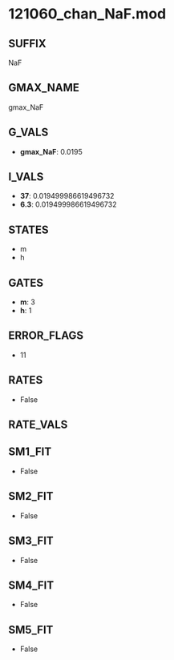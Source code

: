 # 121060_chan_NaF.mod

## SUFFIX

NaF

## GMAX_NAME

gmax_NaF

## G_VALS

- **gmax_NaF**: 0.0195

## I_VALS

- **37**: 0.019499986619496732
- **6.3**: 0.019499986619496732

## STATES

- m
- h

## GATES

- **m**: 3
- **h**: 1

## ERROR_FLAGS

- 11

## RATES

- False

## RATE_VALS


## SM1_FIT

- False

## SM2_FIT

- False

## SM3_FIT

- False

## SM4_FIT

- False

## SM5_FIT

- False

